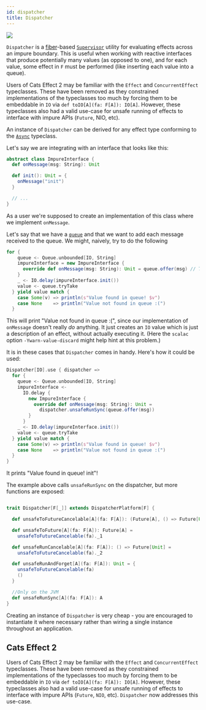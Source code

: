```yaml
---
id: dispatcher
title: Dispatcher
---
```


![](assets/dispatcher.jpeg)

`Dispatcher` is a [fiber](../concepts.md#fibers)-based [`Supervisor`](./supervisor.md) utility for evaluating effects across an impure boundary. This is useful when working with reactive interfaces that produce potentially many values (as opposed to one), and for each value, some effect in `F` must be performed (like inserting each value into a queue).

Users of Cats Effect 2 may be familiar with the `Effect` and `ConcurrentEffect` typeclasses. These have been removed as they constrained implementations of the typeclasses too much by forcing them to be embeddable in `IO` via `def toIO[A](fa: F[A]): IO[A]`. However, these typeclasses also had a valid use-case for unsafe running of effects to interface with impure APIs (`Future`, NIO, etc).

An instance of `Dispatcher` can be derived for any effect type conforming to the [`Async`](../typeclasses/async.md) typeclass.

Let's say we are integrating with an interface that looks like this:

```scala
abstract class ImpureInterface {
  def onMessage(msg: String): Unit

  def init(): Unit = {
    onMessage("init")
  }

  // ...
}
```

As a user we're supposed to create an implementation of this class where we implement `onMessage`.

Let's say that we have a [`queue`](./queue.md) and that we want to add each message received to the queue. We might,
naively, try to do the following

```scala
for {
    queue <- Queue.unbounded[IO, String]
    impureInterface = new ImpureInterface {
      override def onMessage(msg: String): Unit = queue.offer(msg) // This returns an IO, so nothing really happens!
    }
    _ <- IO.delay(impureInterface.init())
    value <- queue.tryTake
  } yield value match {
    case Some(v) => println(s"Value found in queue! $v")
    case None    => println("Value not found in queue :(")
  }
```

This will print "Value not found in queue :(", since our implementation of `onMessage` 
doesn't really *do* anything. It just creates an `IO` value which is just a description of an effect,
without actually executing it. (Here the `scalac` option `-Ywarn-value-discard` might help hint at this problem.)

It is in these cases that `Dispatcher` comes in handy. Here's how it could be used:

```scala
Dispatcher[IO].use { dispatcher =>
  for {
    queue <- Queue.unbounded[IO, String]
    impureInterface <-
      IO.delay {
        new ImpureInterface {
          override def onMessage(msg: String): Unit =
            dispatcher.unsafeRunSync(queue.offer(msg))
        }
      }
    _ <- IO.delay(impureInterface.init())
    value <- queue.tryTake
  } yield value match {
    case Some(v) => println(s"Value found in queue! $v")
    case None    => println("Value not found in queue :(")
  }
}
```

It prints "Value found in queue! init"!

The example above calls `unsafeRunSync` on the dispatcher, but more functions are exposed:

```scala

trait Dispatcher[F[_]] extends DispatcherPlatform[F] {

  def unsafeToFutureCancelable[A](fa: F[A]): (Future[A], () => Future[Unit])

  def unsafeToFuture[A](fa: F[A]): Future[A] =
    unsafeToFutureCancelable(fa)._1

  def unsafeRunCancelable[A](fa: F[A]): () => Future[Unit] =
    unsafeToFutureCancelable(fa)._2

  def unsafeRunAndForget[A](fa: F[A]): Unit = {
    unsafeToFutureCancelable(fa)
    ()
  }

  //Only on the JVM
  def unsafeRunSync[A](fa: F[A]): A
}
```

Creating an instance of `Dispatcher` is very cheap - you are encouraged to instantiate it 
where necessary rather than wiring a single instance throughout an application.


## Cats Effect 2

Users of Cats Effect 2 may be familiar with the `Effect` and `ConcurrentEffect`
typeclasses. These have been removed as they constrained implementations of the
typeclasses too much by forcing them to be embeddable in `IO` via `def
toIO[A](fa: F[A]): IO[A]`. However, these typeclasses also had a valid use-case
for unsafe running of effects to interface with impure APIs (`Future`, `NIO`,
etc). `Dispatcher` now addresses this use-case.
